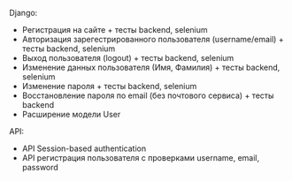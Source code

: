 Django:  
- Регистрация на сайте + тесты backend, selenium  
- Авторизация зарегестрированного пользователя (username/email) + тесты backend, selenium
- Выход пользователя (logout) + тесты backend, selenium  
- Изменение данных пользователя (Имя, Фамилия) + тесты backend, selenium  
- Изменение пароля + тесты backend, selenium    
- Восстановление пароля по email (без почтового сервиса) + тесты backend  
- Расширение модели User


API:
- API Session-based authentication
- API регистрация пользователя с проверками username, email, password  
